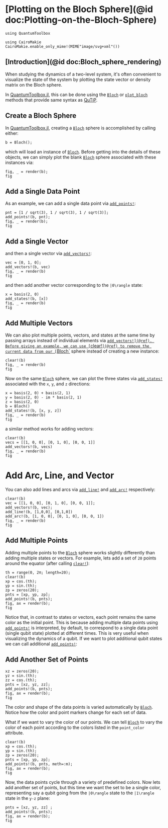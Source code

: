 # [Plotting on the Bloch Sphere](@id doc:Plotting-on-the-Bloch-Sphere)

```@setup Bloch_sphere_rendering
using QuantumToolbox

using CairoMakie
CairoMakie.enable_only_mime!(MIME"image/svg+xml"())
```

## [Introduction](@id doc:Bloch_sphere_rendering)

When studying the dynamics of a two-level system, it's often convenient to visualize the state of the system by plotting the state vector or density matrix on the Bloch sphere.

In [QuantumToolbox.jl](https://qutip.org/QuantumToolbox.jl/), this can be done using the [`Bloch`](@ref) or [`plot_bloch`](@ref) methods that provide same syntax as [QuTiP](https://qutip.readthedocs.io/en/stable/guide/guide-bloch.html).

## Create a Bloch Sphere

In [QuantumToolbox.jl](https://qutip.org/QuantumToolbox.jl/), creating a [`Bloch`](@ref) sphere is accomplished by calling either:

```@example Bloch_sphere_rendering
b = Bloch();
```

which will load an instance of [`Bloch`](@ref). Before getting into the details of these objects, we can simply plot the blank [`Bloch`](@ref) sphere associated with these instances via:

```@example Bloch_sphere_rendering
fig, _ = render(b);
fig
```

## Add a Single Data Point

As an example, we can add a single data point via [`add_points!`](@ref):

```@example Bloch_sphere_rendering
pnt = [1 / sqrt(3), 1 / sqrt(3), 1 / sqrt(3)];
add_points!(b, pnt);
fig, _ = render(b);
fig
```

## Add a Single Vector

and then a single vector via  [`add_vectors!`](@ref):

```@example Bloch_sphere_rendering
vec = [0, 1, 0];
add_vectors!(b, vec)
fig, _ = render(b)
fig
```

and then add another vector corresponding to the ``|0\rangle`` state:

```@example Bloch_sphere_rendering
x = basis(2, 0)
add_states!(b, [x])
fig, _ = render(b)
fig
```

## Add Multiple Vectors

We can also plot multiple points, vectors, and states at the same time by passing arrays instead of individual elements via  [`add_vectors!](@ref). Before giving an example, we can use [`clear!`](@ref) to remove the current data from our [`Bloch`](@ref) sphere instead of creating a new instance:

```@example Bloch_sphere_rendering
clear!(b)
fig, _ = render(b)
fig
```

Now on the same [`Bloch`](@ref) sphere, we can plot the three states via [`add_states!`](@ref) associated with the `x`, `y`, and `z` directions:

```@example Bloch_sphere_rendering
x = basis(2, 0) + basis(2, 1)
y = basis(2, 0) - im * basis(2, 1)
z = basis(2, 0)
b = Bloch()
add_states!(b, [x, y, z])
fig, _ = render(b)
fig
```

a similar method works for adding vectors:

```@example Bloch_sphere_rendering
clear!(b)
vecs = [[1, 0, 0], [0, 1, 0], [0, 0, 1]]
add_vectors!(b, vecs)
fig, _ = render(b)
fig
```

# Add Arc, Line, and Vector

You can also add lines and arcs via [`add_line!`](@ref) and [`add_arc!`](@ref) respectively:

```@example Bloch_sphere_rendering
clear!(b)
vec = [[1, 0, 0], [0, 1, 0], [0, 0, 1]];
add_vectors!(b, vec);
add_line!(b, [1,0,0], [0,1,0])
add_arc!(b, [1, 0, 0], [0, 1, 0], [0, 0, 1])
fig, _ = render(b)
fig
```

## Add Multiple Points

Adding multiple points to the [`Bloch`](@ref) sphere works slightly differently than adding multiple states or vectors. For example, lets add a set of `20` points around the equator (after calling [`clear!`](@ref)):

```@example Bloch_sphere_rendering
th = range(0, 2π; length=20);
clear!(b)
xp = cos.(th);
yp = sin.(th);
zp = zeros(20);
pnts = [xp, yp, zp];
add_points!(b, pnts);
fig, ax = render(b);
fig
```

Notice that, in contrast to states or vectors, each point remains the same color as the initial point. This is because adding multiple data points using [`add_points!`](@ref) is interpreted, by default, to correspond to a single data point (single qubit state) plotted at different times. This is very useful when visualizing the dynamics of a qubit. If we want to plot additional qubit states we can call additional [`add_points!`](@ref):

## Add Another Set of Points

```@example Bloch_sphere_rendering
xz = zeros(20);
yz = sin.(th);
zz = cos.(th);
pnts = [xz, yz, zz];
add_points!(b, pnts);
fig, ax = render(b);
fig
```

The color and shape of the data points is varied automatically by [`Bloch`](@ref). Notice how the color and point markers change for each set of data.

What if we want to vary the color of our points. We can tell [`Bloch`](@ref) to vary the color of each point according to the colors listed in the `point_color` attribute.

```@example Bloch_sphere_rendering
clear!(b)
xp = cos.(th);
yp = sin.(th);
zp = zeros(20);
pnts = [xp, yp, zp];
add_points!(b, pnts, meth=:m);
fig, ax = render(b);
fig
```

Now, the data points cycle through a variety of predefined colors. Now lets add another set of points, but this time we want the set to be a single color, representing say a qubit going from the ``|0\rangle`` state to the ``|1\rangle`` state in the `y-z` plane:

```@example Bloch_sphere_rendering
pnts = [xz, yz, zz] ;
add_points!(b, pnts);
fig, ax = render(b);
fig
```
